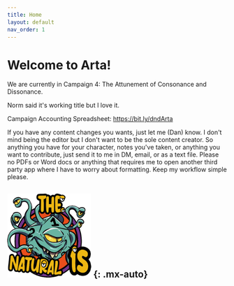 ```yaml
---
title: Home
layout: default
nav_order: 1
---
```


# Welcome to Arta!

We are currently in Campaign 4: The Attunement of Consonance and Dissonance.

Norm said it's working title but I love it.

Campaign Accounting Spreadsheet: https://bit.ly/dndArta

If you have any content changes you wants, just let me (Dan) know. I don't mind being the editor but I don't want to be the sole content creator. So anything you have for your character, notes you've taken, or anything you want to contribute, just send it to me in DM, email, or as a text file. Please no PDFs or Word docs or anything that requires me to open another third party app where I have to worry about formatting. Keep my workflow simple please.

![The Natural 1s](assets/images/android-chrome-192x192.png)
{: .mx-auto}
----

[^1]: [It can take up to 10 minutes for changes to your site to publish after you push the changes to GitHub](https://docs.github.com/en/pages/setting-up-a-github-pages-site-with-jekyll/creating-a-github-pages-site-with-jekyll#creating-your-site).

[Just the Docs]: https://just-the-docs.github.io/just-the-docs/
[GitHub Pages]: https://docs.github.com/en/pages
[README]: https://github.com/just-the-docs/just-the-docs-template/blob/main/README.md
[Jekyll]: https://jekyllrb.com
[GitHub Pages / Actions workflow]: https://github.blog/changelog/2022-07-27-github-pages-custom-github-actions-workflows-beta/
[use this template]: https://github.com/just-the-docs/just-the-docs-template/generate
